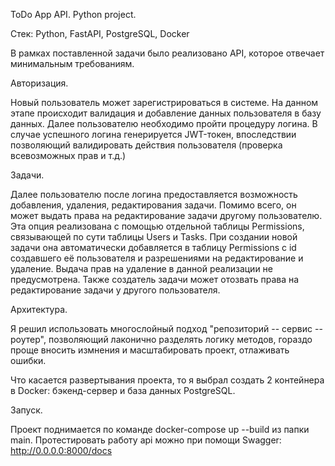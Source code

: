 ToDo App API. Python project.

Стек: Python, FastAPI, PostgreSQL, Docker

В рамках поставленной задачи было реализовано API, которое отвечает минимальным требованиям. 

Авторизация. 

Новый пользователь может зарегистрироваться в системе. На данном этапе происходит валидация и добавление данных пользователя в базу данных. Далее пользователю необходимо пройти процедуру логина. В случае успешного логина генерируется JWT-токен, впоследствии позволяющий валидировать действия пользователя (проверка всевозможных прав и т.д.)

Задачи. 

Далее пользователю после логина предоставляется возможность добавления, удаления, редактирования задачи. Помимо всего, он может выдать права на редактирование задачи другому пользователю. Эта опция реализована с помощью отдельной таблицы Permissions, связывающей по сути таблицы Users и Tasks. При создании новой задачи она автоматически добавляется в таблицу Permissions с id создавшего её пользователя и разрешениями на редактирование и удаление. Выдача прав на удаление в данной реализации не предусмотрена. Также создатель задачи может отозвать права на редактирование задачи у другого пользователя.

Архитектура. 

Я решил использовать многослойный подход "репозиторий -- сервис -- роутер", позволяющий лаконично разделять логику методов, гораздо проще вносить измнения и масштабировать проект, отлаживать ошибки.

Что касается развертывания проекта, то я выбрал создать 2 контейнера в Docker: бэкенд-сервер и база данных PostgreSQL. 

Запуск. 

Проект поднимается по команде docker-compose up --build из папки main.
Протестировать работу api можно при помощи Swagger: http://0.0.0.0:8000/docs